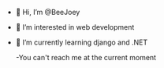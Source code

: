 - 👋 Hi, I’m @BeeJoey
- 👀 I’m interested in web development
- 🌱 I’m currently learning django and .NET

  -You can't reach me at the current moment



<!---
BeeJoey/BeeJoey is a ✨ special ✨ repository because its `README.md` (this file) appears on your GitHub profile.
You can click the Preview link to take a look at your changes.
--->
